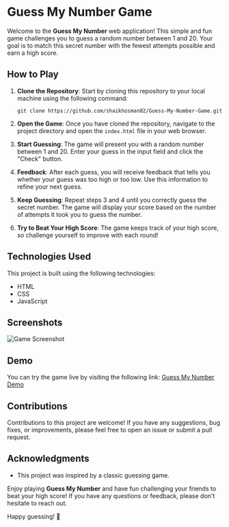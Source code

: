 # Guess My Number Game

Welcome to the **Guess My Number** web application! This simple and fun game challenges you to guess a random number between 1 and 20. Your goal is to match this secret number with the fewest attempts possible and earn a high score.

## How to Play

1. **Clone the Repository**: Start by cloning this repository to your local machine using the following command:

   ```
   git clone https://github.com/shaikhosman02/Guess-My-Number-Game.git
   ```

2. **Open the Game**: Once you have cloned the repository, navigate to the project directory and open the `index.html` file in your web browser.

3. **Start Guessing**: The game will present you with a random number between 1 and 20. Enter your guess in the input field and click the "Check" button.

4. **Feedback**: After each guess, you will receive feedback that tells you whether your guess was too high or too low. Use this information to refine your next guess.

5. **Keep Guessing**: Repeat steps 3 and 4 until you correctly guess the secret number. The game will display your score based on the number of attempts it took you to guess the number.

6. **Try to Beat Your High Score**: The game keeps track of your high score, so challenge yourself to improve with each round!

## Technologies Used

This project is built using the following technologies:

- HTML
- CSS
- JavaScript

## Screenshots

![Game Screenshot](screenshots/game-screenshot.png)

## Demo

You can try the game live by visiting the following link: [Guess My Number Demo](https://shaikhosman02.github.io/Guess-My-Number-Game/)

## Contributions

Contributions to this project are welcome! If you have any suggestions, bug fixes, or improvements, please feel free to open an issue or submit a pull request.

## Acknowledgments

- This project was inspired by a classic guessing game.

Enjoy playing **Guess My Number** and have fun challenging your friends to beat your high score! If you have any questions or feedback, please don't hesitate to reach out.

Happy guessing! 🎉

